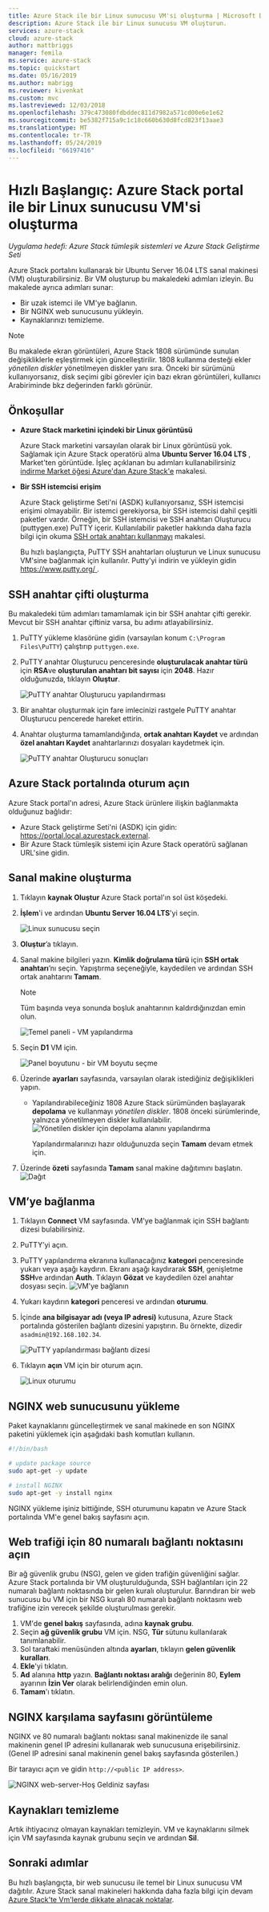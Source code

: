 ```yaml
---
title: Azure Stack ile bir Linux sunucusu VM'si oluşturma | Microsoft Docs
description: Azure Stack ile bir Linux sunucusu VM oluşturun.
services: azure-stack
cloud: azure-stack
author: mattbriggs
manager: femila
ms.service: azure-stack
ms.topic: quickstart
ms.date: 05/16/2019
ms.author: mabrigg
ms.reviewer: kivenkat
ms.custom: mvc
ms.lastreviewed: 12/03/2018
ms.openlocfilehash: 379c473080fdbddec811d7982a571cd00e6e1e62
ms.sourcegitcommit: be5382f715a9c1c18c660b630d8fcd823f13aae3
ms.translationtype: MT
ms.contentlocale: tr-TR
ms.lasthandoff: 05/24/2019
ms.locfileid: "66197416"
---
```

# <a name="quickstart-create-a-linux-server-vm-with-the-azure-stack-portal"></a>Hızlı Başlangıç: Azure Stack portal ile bir Linux sunucusu VM'si oluşturma

*Uygulama hedefi: Azure Stack tümleşik sistemleri ve Azure Stack Geliştirme Seti*

Azure Stack portalını kullanarak bir Ubuntu Server 16.04 LTS sanal makinesi (VM) oluşturabilirsiniz. Bir VM oluşturup bu makaledeki adımları izleyin. Bu makalede ayrıca adımları sunar:

* Bir uzak istemci ile VM'ye bağlanın.
* Bir NGINX web sunucusunu yükleyin.
* Kaynaklarınızı temizleme.

> [!NOTE]  
> Bu makalede ekran görüntüleri, Azure Stack 1808 sürümünde sunulan değişikliklerle eşleştirmek için güncelleştirilir. 1808 kullanma desteği ekler *yönetilen diskler* yönetilmeyen diskler yanı sıra. Önceki bir sürümünü kullanıyorsanız, disk seçimi gibi görevler için bazı ekran görüntüleri, kullanıcı Arabiriminde bkz değerinden farklı görünür.  


## <a name="prerequisites"></a>Önkoşullar

* **Azure Stack marketini içindeki bir Linux görüntüsü**

   Azure Stack marketini varsayılan olarak bir Linux görüntüsü yok. Sağlamak için Azure Stack operatörü alma **Ubuntu Server 16.04 LTS** , Market'ten görüntüde. İşleç açıklanan bu adımları kullanabilirsiniz [indirme Market öğesi Azure'dan Azure Stack'e](../operator/azure-stack-download-azure-marketplace-item.md) makalesi.

* **Bir SSH istemcisi erişim**

   Azure Stack geliştirme Seti'ni (ASDK) kullanıyorsanız, SSH istemcisi erişimi olmayabilir. Bir istemci gerekiyorsa, bir SSH istemcisi dahil çeşitli paketler vardır. Örneğin, bir SSH istemcisi ve SSH anahtarı Oluşturucu (puttygen.exe) PuTTY içerir. Kullanılabilir paketler hakkında daha fazla bilgi için okuma [SSH ortak anahtarı kullanmayı](azure-stack-dev-start-howto-ssh-public-key.md) makalesi.

   Bu hızlı başlangıçta, PuTTY SSH anahtarları oluşturun ve Linux sunucusu VM'sine bağlanmak için kullanılır. Putty'yi indirin ve yükleyin gidin [ https://www.putty.org/ ](https://www.putty.org).

## <a name="create-an-ssh-key-pair"></a>SSH anahtar çifti oluşturma

Bu makaledeki tüm adımları tamamlamak için bir SSH anahtar çifti gerekir. Mevcut bir SSH anahtar çiftiniz varsa, bu adımı atlayabilirsiniz.

1. PuTTY yükleme klasörüne gidin (varsayılan konum `C:\Program Files\PuTTY`) çalıştırıp `puttygen.exe`.
2. PuTTY anahtar Oluşturucu penceresinde **oluşturulacak anahtar türü** için **RSA**ve **oluşturulan anahtarı bit sayısı** için **2048**. Hazır olduğunuzda, tıklayın **Oluştur**.

   ![PuTTY anahtar Oluşturucu yapılandırması](media/azure-stack-quick-linux-portal/Putty01.PNG)

3. Bir anahtar oluşturmak için fare imlecinizi rastgele PuTTY anahtar Oluşturucu pencerede hareket ettirin.
4. Anahtar oluşturma tamamlandığında, **ortak anahtarı Kaydet** ve ardından **özel anahtarı Kaydet** anahtarlarınızı dosyaları kaydetmek için.

   ![PuTTY anahtar Oluşturucu sonuçları](media/azure-stack-quick-linux-portal/Putty02.PNG)

## <a name="sign-in-to-the-azure-stack-portal"></a>Azure Stack portalında oturum açın

Azure Stack portal'ın adresi, Azure Stack ürünlere ilişkin bağlanmakta olduğunuz bağlıdır:

* Azure Stack geliştirme Seti'ni (ASDK) için gidin: https://portal.local.azurestack.external.
* Bir Azure Stack tümleşik sistemi için Azure Stack operatörü sağlanan URL'sine gidin.

## <a name="create-the-vm"></a>Sanal makine oluşturma

1. Tıklayın **kaynak Oluştur** Azure Stack portal'ın sol üst köşedeki.

2. **İşlem**'i ve ardından **Ubuntu Server 16.04 LTS**'yi seçin.
   
   ![Linux sunucusu seçin](media/azure-stack-quick-linux-portal/select.png)
1. **Oluştur**’a tıklayın.

4. Sanal makine bilgileri yazın. **Kimlik doğrulama türü** için **SSH ortak anahtarı**’nı seçin. Yapıştırma seçeneğiyle, kaydedilen ve ardından SSH ortak anahtarını **Tamam**.

   > [!NOTE]
   > Tüm başında veya sonunda boşluk anahtarının kaldırdığınızdan emin olun.

   ![Temel paneli - VM yapılandırma](media/azure-stack-quick-linux-portal/linux-01.PNG)

5. Seçin **D1** VM için.

   ![Panel boyutunu - bir VM boyutu seçme](media/azure-stack-quick-linux-portal/linux-02.PNG)

6. Üzerinde **ayarları** sayfasında, varsayılan olarak istediğiniz değişiklikleri yapın.
   
   - Yapılandırabileceğiniz 1808 Azure Stack sürümünden başlayarak **depolama** ve kullanmayı *yönetilen diskler*. 1808 önceki sürümlerinde, yalnızca yönetilmeyen diskler kullanılabilir.
     ![Yönetilen diskler için depolama alanını yapılandırma](media/azure-stack-quick-linux-portal/linux-03.PNG)
    
     Yapılandırmalarınızı hazır olduğunuzda seçin **Tamam** devam etmek için.

7. Üzerinde **özeti** sayfasında **Tamam** sanal makine dağıtımını başlatın.  
   ![Dağıt](media/azure-stack-quick-linux-portal/deploy.png)

## <a name="connect-to-the-vm"></a>VM’ye bağlanma

1. Tıklayın **Connect** VM sayfasında. VM'ye bağlanmak için SSH bağlantı dizesi bulabilirsiniz. 

2. PuTTY’yi açın.

3. PuTTY yapılandırma ekranına kullanacağınız **kategori** penceresinde yukarı veya aşağı kaydırın. Ekranı aşağı kaydırarak **SSH**, genişletme **SSH**ve ardından **Auth**. Tıklayın **Gözat** ve kaydedilen özel anahtar dosyası seçin.
   ![VM'ye bağlanın](media/azure-stack-quick-linux-portal/putty03.PNG)

4. Yukarı kaydırın **kategori** penceresi ve ardından **oturumu**.
5. İçinde **ana bilgisayar adı (veya IP adresi)** kutusuna, Azure Stack portalında gösterilen bağlantı dizesini yapıştırın. Bu örnekte, dizedir `asadmin@192.168.102.34`.

   ![PuTTY yapılandırması bağlantı dizesi](media/azure-stack-quick-linux-portal/Putty04.PNG)

6. Tıklayın **açın** VM için bir oturum açın.

   ![Linux oturumu](media/azure-stack-quick-linux-portal/Putty05.PNG)

## <a name="install-the-nginx-web-server"></a>NGINX web sunucusunu yükleme

Paket kaynaklarını güncelleştirmek ve sanal makinede en son NGINX paketini yüklemek için aşağıdaki bash komutları kullanın.

```bash
#!/bin/bash

# update package source
sudo apt-get -y update

# install NGINX
sudo apt-get -y install nginx
```

NGINX yükleme işiniz bittiğinde, SSH oturumunu kapatın ve Azure Stack portalında VM'e genel bakış sayfasını açın.

## <a name="open-port-80-for-web-traffic"></a>Web trafiği için 80 numaralı bağlantı noktasını açın

Bir ağ güvenlik grubu (NSG), gelen ve giden trafiğin güvenliğini sağlar. Azure Stack portalında bir VM oluşturulduğunda, SSH bağlantıları için 22 numaralı bağlantı noktasında bir gelen kuralı oluşturulur. Barındıran bir web sunucusu bu VM için bir NSG kuralı 80 numaralı bağlantı noktasını web trafiğine izin verecek şekilde oluşturulması gerekir.

1. VM'de **genel bakış** sayfasında, adına **kaynak grubu**.
2. Seçin **ağ güvenlik grubu** VM için. NSG, **Tür** sütunu kullanılarak tanımlanabilir.
3. Sol taraftaki menüsünden altında **ayarları**, tıklayın **gelen güvenlik kuralları**.
4. **Ekle**'yi tıklatın.
5. **Ad** alanına **http** yazın. **Bağlantı noktası aralığı** değerinin 80, **Eylem** ayarının **İzin Ver** olarak belirlendiğinden emin olun.
6. **Tamam**'ı tıklatın.

## <a name="view-the-nginx-welcome-page"></a>NGINX karşılama sayfasını görüntüleme

NGINX ve 80 numaralı bağlantı noktası sanal makinenizde ile sanal makinenin genel IP adresini kullanarak web sunucusuna erişebilirsiniz. (Genel IP adresini sanal makinenin genel bakış sayfasında gösterilen.)

Bir tarayıcı açın ve gidin `http://<public IP address>`.

![NGINX web-server-Hoş Geldiniz sayfası](media/azure-stack-quick-linux-portal/linux-05.PNG)

## <a name="clean-up-resources"></a>Kaynakları temizleme

Artık ihtiyacınız olmayan kaynakları temizleyin. VM ve kaynaklarını silmek için VM sayfasında kaynak grubunu seçin ve ardından **Sil**.

## <a name="next-steps"></a>Sonraki adımlar

Bu hızlı başlangıçta, bir web sunucusu ile temel bir Linux sunucusu VM dağıtılır. Azure Stack sanal makineleri hakkında daha fazla bilgi için devam [Azure Stack'te Vm'lerde dikkate alınacak noktalar](azure-stack-vm-considerations.md).
